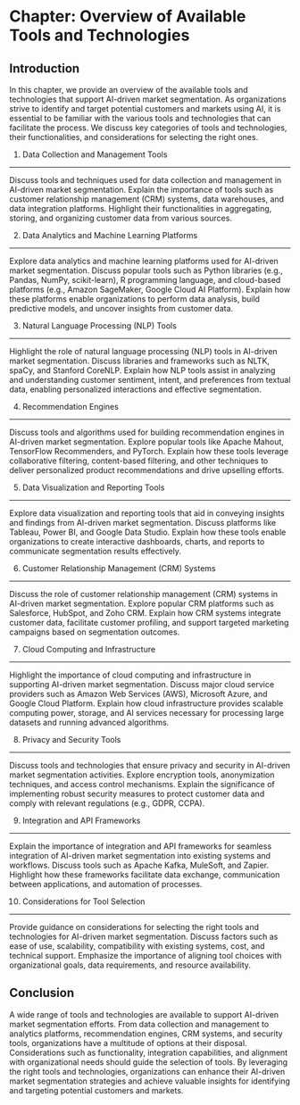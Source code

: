 Chapter: Overview of Available Tools and Technologies
=====================================================

Introduction
------------

In this chapter, we provide an overview of the available tools and technologies that support AI-driven market segmentation. As organizations strive to identify and target potential customers and markets using AI, it is essential to be familiar with the various tools and technologies that can facilitate the process. We discuss key categories of tools and technologies, their functionalities, and considerations for selecting the right ones.

1. Data Collection and Management Tools
---------------------------------------

Discuss tools and techniques used for data collection and management in AI-driven market segmentation. Explain the importance of tools such as customer relationship management (CRM) systems, data warehouses, and data integration platforms. Highlight their functionalities in aggregating, storing, and organizing customer data from various sources.

2. Data Analytics and Machine Learning Platforms
------------------------------------------------

Explore data analytics and machine learning platforms used for AI-driven market segmentation. Discuss popular tools such as Python libraries (e.g., Pandas, NumPy, scikit-learn), R programming language, and cloud-based platforms (e.g., Amazon SageMaker, Google Cloud AI Platform). Explain how these platforms enable organizations to perform data analysis, build predictive models, and uncover insights from customer data.

3. Natural Language Processing (NLP) Tools
------------------------------------------

Highlight the role of natural language processing (NLP) tools in AI-driven market segmentation. Discuss libraries and frameworks such as NLTK, spaCy, and Stanford CoreNLP. Explain how NLP tools assist in analyzing and understanding customer sentiment, intent, and preferences from textual data, enabling personalized interactions and effective segmentation.

4. Recommendation Engines
-------------------------

Discuss tools and algorithms used for building recommendation engines in AI-driven market segmentation. Explore popular tools like Apache Mahout, TensorFlow Recommenders, and PyTorch. Explain how these tools leverage collaborative filtering, content-based filtering, and other techniques to deliver personalized product recommendations and drive upselling efforts.

5. Data Visualization and Reporting Tools
-----------------------------------------

Explore data visualization and reporting tools that aid in conveying insights and findings from AI-driven market segmentation. Discuss platforms like Tableau, Power BI, and Google Data Studio. Explain how these tools enable organizations to create interactive dashboards, charts, and reports to communicate segmentation results effectively.

6. Customer Relationship Management (CRM) Systems
-------------------------------------------------

Discuss the role of customer relationship management (CRM) systems in AI-driven market segmentation. Explore popular CRM platforms such as Salesforce, HubSpot, and Zoho CRM. Explain how CRM systems integrate customer data, facilitate customer profiling, and support targeted marketing campaigns based on segmentation outcomes.

7. Cloud Computing and Infrastructure
-------------------------------------

Highlight the importance of cloud computing and infrastructure in supporting AI-driven market segmentation. Discuss major cloud service providers such as Amazon Web Services (AWS), Microsoft Azure, and Google Cloud Platform. Explain how cloud infrastructure provides scalable computing power, storage, and AI services necessary for processing large datasets and running advanced algorithms.

8. Privacy and Security Tools
-----------------------------

Discuss tools and technologies that ensure privacy and security in AI-driven market segmentation activities. Explore encryption tools, anonymization techniques, and access control mechanisms. Explain the significance of implementing robust security measures to protect customer data and comply with relevant regulations (e.g., GDPR, CCPA).

9. Integration and API Frameworks
---------------------------------

Explain the importance of integration and API frameworks for seamless integration of AI-driven market segmentation into existing systems and workflows. Discuss tools such as Apache Kafka, MuleSoft, and Zapier. Highlight how these frameworks facilitate data exchange, communication between applications, and automation of processes.

10. Considerations for Tool Selection
-------------------------------------

Provide guidance on considerations for selecting the right tools and technologies for AI-driven market segmentation. Discuss factors such as ease of use, scalability, compatibility with existing systems, cost, and technical support. Emphasize the importance of aligning tool choices with organizational goals, data requirements, and resource availability.

Conclusion
----------

A wide range of tools and technologies are available to support AI-driven market segmentation efforts. From data collection and management to analytics platforms, recommendation engines, CRM systems, and security tools, organizations have a multitude of options at their disposal. Considerations such as functionality, integration capabilities, and alignment with organizational needs should guide the selection of tools. By leveraging the right tools and technologies, organizations can enhance their AI-driven market segmentation strategies and achieve valuable insights for identifying and targeting potential customers and markets.
